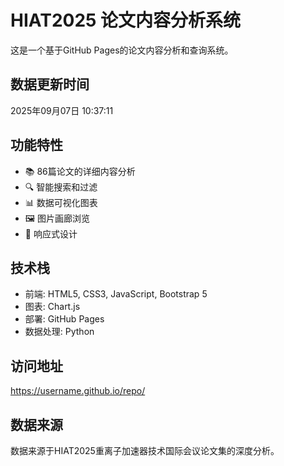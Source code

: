 # HIAT2025 论文内容分析系统

这是一个基于GitHub Pages的论文内容分析和查询系统。

## 数据更新时间
2025年09月07日 10:37:11

## 功能特性
- 📚 86篇论文的详细内容分析
- 🔍 智能搜索和过滤
- 📊 数据可视化图表
- 🖼️ 图片画廊浏览
- 📱 响应式设计

## 技术栈
- 前端: HTML5, CSS3, JavaScript, Bootstrap 5
- 图表: Chart.js
- 部署: GitHub Pages
- 数据处理: Python

## 访问地址
https://username.github.io/repo/

## 数据来源
数据来源于HIAT2025重离子加速器技术国际会议论文集的深度分析。
